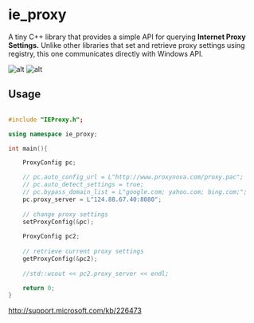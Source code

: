 # ie_proxy
A tiny C++ library that provides a simple API for querying **Internet Proxy Settings.**
Unlike other libraries that set and retrieve proxy settings using registry, this one communicates directly
with Windows API.


![alt](http://i.imgur.com/yzzt7qH.png) ![alt](http://i.imgur.com/d3ESwNX.png)
## Usage

```C++

#include "IEProxy.h";

using namespace ie_proxy;

int main(){

	ProxyConfig pc;

	// pc.auto_config_url = L"http://www.proxynova.com/proxy.pac";
	// pc.auto_detect_settings = true;
	// pc.bypass_domain_list = L"google.com; yahoo.com; bing.com;";
	pc.proxy_server = L"124.88.67.40:8080";
	
	// change proxy settings
	setProxyConfig(&pc);
	
	ProxyConfig pc2;
	
	// retrieve current proxy settings
	getProxyConfig(&pc2);
	
	//std::wcout << pc2.proxy_server << endl;

	return 0;
}

```

http://support.microsoft.com/kb/226473
